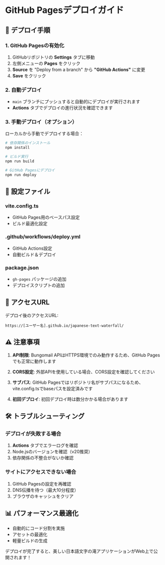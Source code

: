 # GitHub Pagesデプロイガイド

## 🚀 デプロイ手順

### 1. GitHub Pagesの有効化

1. GitHubリポジトリの **Settings** タブに移動
2. 左側メニューの **Pages** をクリック
3. **Source** を "Deploy from a branch" から **"GitHub Actions"** に変更
4. **Save** をクリック

### 2. 自動デプロイ

- `main` ブランチにプッシュすると自動的にデプロイが実行されます
- **Actions** タブでデプロイの進行状況を確認できます

### 3. 手動デプロイ（オプション）

ローカルから手動でデプロイする場合：

```bash
# 依存関係のインストール
npm install

# ビルド実行
npm run build

# GitHub Pagesにデプロイ
npm run deploy
```

## 📝 設定ファイル

### vite.config.ts
- GitHub Pages用のベースパス設定
- ビルド最適化設定

### .github/workflows/deploy.yml
- GitHub Actions設定
- 自動ビルド＆デプロイ

### package.json
- `gh-pages` パッケージの追加
- デプロイスクリプトの追加

## 🔗 アクセスURL

デプロイ後のアクセスURL:
```
https://[ユーザー名].github.io/japanese-text-waterfall/
```

## ⚠️ 注意事項

1. **API制限**: Bungomail APIはHTTPS環境でのみ動作するため、GitHub Pagesでも正常に動作します

2. **CORS設定**: 外部APIを使用している場合、CORS設定を確認してください

3. **サブパス**: GitHub Pagesではリポジトリ名がサブパスになるため、vite.config.tsでbaseパスを設定済みです

4. **初回デプロイ**: 初回デプロイ時は数分かかる場合があります

## 🛠️ トラブルシューティング

### デプロイが失敗する場合

1. **Actions** タブでエラーログを確認
2. Node.jsのバージョンを確認（v20推奨）
3. 依存関係の不整合がないか確認

### サイトにアクセスできない場合

1. GitHub Pagesの設定を再確認
2. DNS伝播を待つ（最大10分程度）
3. ブラウザのキャッシュをクリア

## 📊 パフォーマンス最適化

- 自動的にコード分割を実施
- アセットの最適化
- 軽量ビルドの生成

デプロイが完了すると、美しい日本語文字の滝アプリケーションがWeb上で公開されます！